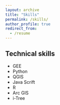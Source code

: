 ```yaml
---
layout: archive
title: "Skills"
permalink: /skills/
author_profile: true
redirect_from:
  - /resume
---
```


## Technical skills
- GEE
- Python
- QGIS
- Java Scrift
- R
- Arc GIS
- i-Tree